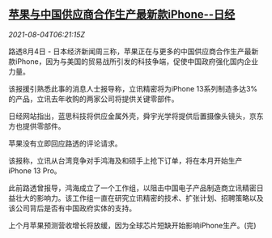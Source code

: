 <!--1628058662000-->
[苹果与中国供应商合作生产最新款iPhone--日经](https://cn.reuters.com/article/apple-china-suppliers-iphone-0804-idCNKBS2F50HO)
------

<div><i>2021-08-04T06:21:15Z</i></div><p>路透8月4日 - 日本经济新闻周三称，苹果正在与更多的中国供应商合作生产最新款iPhone，因为与美国的贸易战所引发的科技争端，促使中国政府强化国内企业力量。</p><p>该报援引熟悉此事的消息人士报导称，立讯精密将为iPhone 13系列制造多达3%的产品，立讯去年收购的两家公司将提供关键零部件。</p><p>日经网站指出，蓝思科技将供应金属外壳，舜宇光学将提供后置摄像头镜头，京东方也提供零部件。</p><p>苹果没有立即回应路透的评论请求。</p><p>该报称，立讯从台湾竞争对手鸿海及和硕手上抢下订单，将在本月开始生产iPhone 13 Pro。</p><p>此前路透曾报导，鸿海成立了一个工作组，以阻击中国电子产品制造商立讯精密日益壮大的影响力。该工作组一直在研究立讯精密的技术、扩张计划、招聘策略以及该公司背后是否有中国政府实体的支持。</p><p>上个月苹果预测营收增长将放缓，因为全球芯片短缺开始影响iPhone生产。(完)</p>
